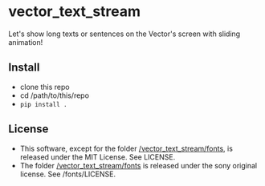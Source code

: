 # vector_text_stream
Let's show long texts or sentences on the Vector's screen with sliding animation!

## Install
- clone this repo
- cd /path/to/this/repo
- `pip install .`

## License
- This software, except for the folder [/vector_text_stream/fonts](https://github.com/ryosakagami/vector_text_stream/tree/master/vector_text_stream/fonts), is released under the MIT License. See LICENSE.
- The folder [/vector_text_stream/fonts](https://github.com/ryosakagami/vector_text_stream/tree/master/vector_text_stream/fonts) is released under the sony original license. See /fonts/LICENSE.